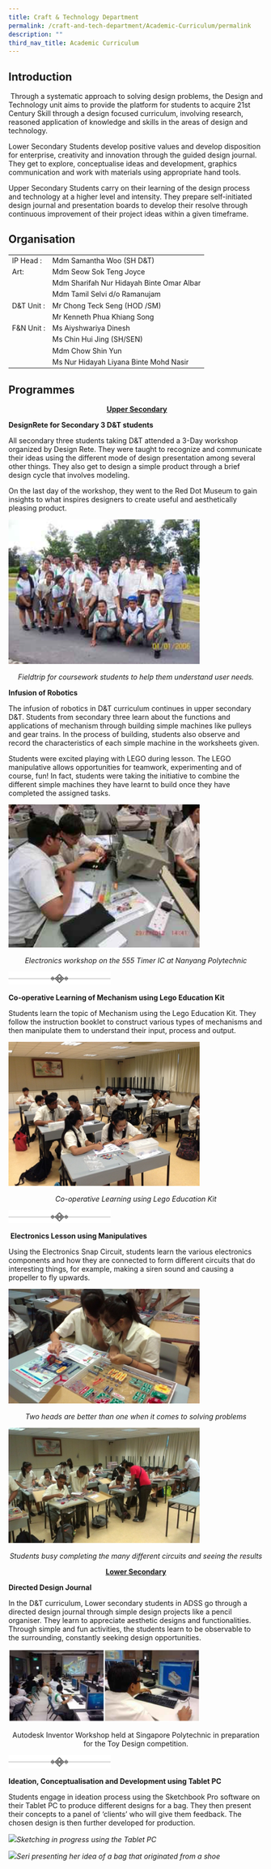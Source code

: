 ```yaml
---
title: Craft & Technology Department
permalink: /craft-and-tech-department/Academic-Curriculum/permalink
description: ""
third_nav_title: Academic Curriculum
---
```

Introduction
------------

 Through a systematic approach to solving design problems, the Design and Technology unit aims to provide the platform for students to acquire 21st Century Skill through a design focused curriculum, involving research, reasoned application of knowledge and skills in the areas of design and technology.

Lower Secondary Students develop positive values and develop disposition for enterprise, creativity and innovation through the guided design journal. They get to explore, conceptualise ideas and development, graphics communication and work with materials using appropriate hand tools.

Upper Secondary Students carry on their learning of the design process and technology at a higher level and intensity. They prepare self-initiated design journal and presentation boards to develop their resolve through continuous improvement of their project ideas within a given timeframe.

Organisation 
-------------

|  |  |
|---|---|
| IP Head         :  | Mdm Samantha Woo (SH D&T) |
| Art:  | Mdm Seow Sok Teng Joyce  |
|  | Mdm Sharifah Nur Hidayah Binte Omar Albar |
|  | Mdm Tamil Selvi d/o Ramanujam |
| D&T Unit       :  | Mr Chong Teck Seng (HOD /SM) |
|  | Mr Kenneth Phua Khiang Song |
| F&N Unit       :  | Ms  Aiyshwariya Dinesh |
|  | Ms Chin Hui Jing (SH/SEN) |
|  | Mdm Chow Shin Yun |
|  | Ms Nur Hidayah Liyana Binte Mohd Nasir |

Programmes
----------

<p style="text-align: center;">&nbsp;<strong style="background-color: transparent;"><u>Upper Secondary</u></strong></p>

**DesignRete for Secondary 3 D&T students**

All secondary three students taking D&T attended a 3-Day workshop organized by Design Rete. They were taught to recognize and communicate their ideas using the different mode of design presentation among several other things. They also get to design a simple product through a brief design cycle that involves modeling.

On the last day of the workshop, they went to the Red Dot Museum to gain insights to what inspires designers to create useful and aesthetically pleasing product. 

<img src="/images/craft1.png"
		 style="width:75%">

<p style="text-align: center;"><em>Fieldtrip for coursework students to help them understand user needs.</em></p>


**Infusion of Robotics**

The infusion of robotics in D&T curriculum continues in upper secondary D&T. Students from secondary three learn about the functions and applications of mechanism through building simple machines like pulleys and gear trains. In the process of building, students also observe and record the characteristics of each simple machine in the worksheets given.

Students were excited playing with LEGO during lesson. The LEGO manipulative allows opportunities for teamwork, experimenting and of course, fun! In fact, students were taking the initiative to combine the different simple machines they have learnt to build once they have completed the assigned tasks.

<img src="/images/craft2.png"
		 style="width:75%">

<p style="text-align: center;"><em>Electronics workshop on the 555 Timer IC at Nanyang Polytechnic</em></p>


<img src="/images/diamonds%20in%20triplicate.jpg"
		 style="width:40%">


**Co-operative Learning of Mechanism using Lego Education Kit**

Students learn the topic of Mechanism using the Lego Education Kit. They follow the instruction booklet to construct various types of mechanisms and then manipulate them to understand their input, process and output. 

<img src="/images/craft3.png"
		 style="width:75%">

<p style="text-align: center;"><em>Co-operative Learning using Lego Education Kit</em></p>

<img src="/images/diamonds%20in%20triplicate.jpg"
		 style="width:40%">

  
 **Electronics Lesson using Manipulatives**

Using the Electronics Snap Circuit, students learn the various electronics components and how they are connected to form different circuits that do interesting things, for example, making a siren sound and causing a propeller to fly upwards. 

<img src="/images/craft4.png"
		 style="width:75%">

<p style="text-align: center;"><em>Two heads are better than one when it comes to solving problems</em></p>

<img src="/images/craft5.png"
		 style="width:75%">

<p style="text-align: center;"><em>Students busy completing the many different circuits and seeing the results</em></p>



<p align="center"><strong><u>Lower Secondary</u></strong></p>

**Directed Design Journal**

In the D&T curriculum, Lower secondary students in ADSS go through a directed design journal through simple design projects like a pencil organiser. They learn to appreciate aesthetic designs and functionalities. Through simple and fun activities, the students learn to be observable to the surrounding, constantly seeking design opportunities.


<img src="/images/craft11.png"
		 style="width:75%">


<p style="text-align: center;">Autodesk Inventor Workshop held at Singapore Polytechnic in preparation for the Toy Design competition.</p>

  
<img src="/images/diamonds%20in%20triplicate.jpg"
		 style="width:40%">

**Ideation, Conceptualisation and Development using Tablet PC**

Students engage in ideation process using the Sketchbook Pro software on their Tablet PC to produce different designs for a bag. They then present their concepts to a panel of ‘clients’ who will give them feedback. The chosen design is then further developed for production.

![](https://admiraltysec.moe.edu.sg/qql/slot/u752/Academic%20Curriculum%20&%20Applied%20Learning%20P/Academic%20Curriculum/Design%20&%20Technology/Picture8.png)_Sketching in progress using the Tablet PC_

![](https://admiraltysec.moe.edu.sg/qql/slot/u752/Academic%20Curriculum%20&%20Applied%20Learning%20P/Academic%20Curriculum/Design%20&%20Technology/Picture9.png)_Seri presenting her idea of a bag that originated from a shoe_